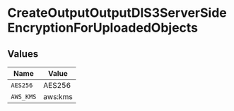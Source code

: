 # CreateOutputOutputDlS3ServerSideEncryptionForUploadedObjects


## Values

| Name      | Value     |
| --------- | --------- |
| `AES256`  | AES256    |
| `AWS_KMS` | aws:kms   |